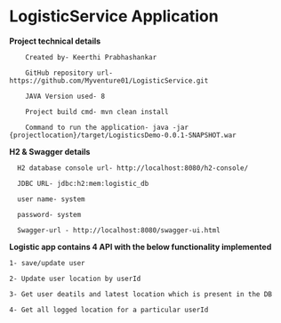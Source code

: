 # LogisticService Application

 **Project technical details**
    
        Created by- Keerthi Prabhashankar
        
        GitHub repository url- https://github.com/Myventure01/LogisticService.git

        JAVA Version used- 8

        Project build cmd- mvn clean install

        Command to run the application- java -jar {projectlocation}/target/LogisticsDemo-0.0.1-SNAPSHOT.war
        
**H2 & Swagger details**

      H2 database console url- http://localhost:8080/h2-console/

      JDBC URL- jdbc:h2:mem:logistic_db

      user name- system

      password- system

      Swagger-url - http://localhost:8080/swagger-ui.html

**Logistic app contains 4 API with the below functionality implemented**

    1- save/update user

    2- Update user location by userId

    3- Get user deatils and latest location which is present in the DB

    4- Get all logged location for a particular userId




